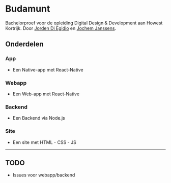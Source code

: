 # Budamunt
Bachelorproef voor de opleiding Digital Design & Development aan Howest Kortrijk. Door [Jorden Di Egidio](https://www.behance.net/jordendiegidio) en [Jochem Janssens](https://www.janssensjochem.be).

## Onderdelen

### App
- Een Native-app met React-Native

### Webapp
- Een Web-app met React-Native

### Backend
- Een Backend via Node.js

### Site
- Een site met HTML - CSS - JS

---

## TODO
- Issues voor webapp/backend
